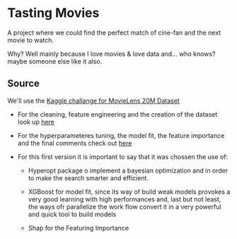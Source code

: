 # Tasting Movies

A project where we could find the perfect match of cine-fan and the next movie to watch.

Why? Well mainly because I love movies & love data and... who knows? maybe someone else like it also.


## Source

We'll use the [Kaggle challange for MovieLens 20M Dataset](https://www.kaggle.com/grouplens/movielens-20m-dataset)

- For the cleaning, feature engineering and the creation of the dataset look up [here](https://github.com/adfmb/tastingmovies/blob/main/0002_cleaning_and_featuring_engineering.ipynb)

- For the hyperparameteres tuning, the model fit, the feature importance and the final comments check out [here](https://github.com/adfmb/tastingmovies/blob/main/0002_cleaning_and_featuring_engineering.ipynb)

- For this first version it is important to say that it was chossen the use of:

  -  Hyperopt package o implement a bayesian optimization and in order to make the search smarter and efficient.
          
  -  XGBoost for model fit, since its way of build weak models provokes a very good learning with high performances and, last but not least, the ways ofr parallelize the work flow convert it in a very powerful and quick tool to build models
        
  -  Shap for the Featuring Importance
